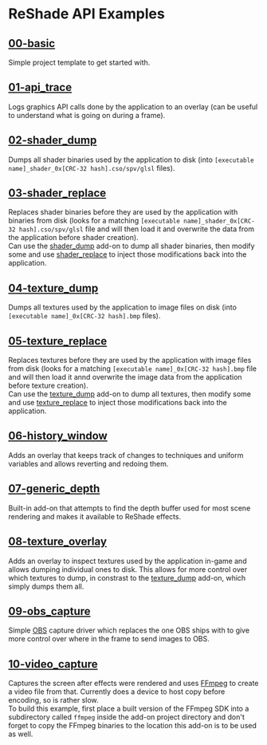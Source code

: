 ReShade API Examples
====================

## [00-basic](/examples/00-basic)

Simple project template to get started with.

## [01-api_trace](/examples/01-api_trace)

Logs graphics API calls done by the application to an overlay (can be useful to understand what is going on during a frame).

## [02-shader_dump](/examples/02-shader_dump)

Dumps all shader binaries used by the application to disk (into `[executable name]_shader_0x[CRC-32 hash].cso/spv/glsl` files).

## [03-shader_replace](/examples/03-shader_replace)

Replaces shader binaries before they are used by the application with binaries from disk (looks for a matching `[executable name]_shader_0x[CRC-32 hash].cso/spv/glsl` file and will then load it and overwrite the data from the application before shader creation).\
Can use the [shader_dump](#02-shader_dump) add-on to dump all shader binaries, then modify some and use [shader_replace](#03-shader_replace) to inject those modifications back into the application.

## [04-texture_dump](/examples/04-texture_dump)

Dumps all textures used by the application to image files on disk (into `[executable name]_0x[CRC-32 hash].bmp` files).

## [05-texture_replace](/examples/05-texture_replace)

Replaces textures before they are used by the application with image files from disk (looks for a matching `[executable name]_0x[CRC-32 hash].bmp` file and will then load it annd overwrite the image data from the application before texture creation).\
Can use the [texture_dump](#04-texture_dump) add-on to dump all textures, then modify some and use [texture_replace](#05-texture_replace) to inject those modifications back into the application.

## [06-history_window](/examples/06-history_window)

Adds an overlay that keeps track of changes to techniques and uniform variables and allows reverting and redoing them.

## [07-generic_depth](/examples/10-generic_depth)

Built-in add-on that attempts to find the depth buffer used for most scene rendering and makes it available to ReShade effects.

## [08-texture_overlay](/examples/07-texture_overlay)

Adds an overlay to inspect textures used by the application in-game and allows dumping individual ones to disk. This allows for more control over which textures to dump, in constrast to the [texture_dump](#04-texture_dump) add-on, which simply dumps them all.

## [09-obs_capture](/examples/09-obs_capture)

Simple [OBS](https://obsproject.com/) capture driver which replaces the one OBS ships with to give more control over where in the frame to send images to OBS.

## [10-video_capture](/examples/10-video_capture)

Captures the screen after effects were rendered and uses [FFmpeg](https://ffmpeg.org/) to create a video file from that. Currently does a device to host copy before encoding, so is rather slow.\
To build this example, first place a built version of the FFmpeg SDK into a subdirectory called `ffmpeg` inside the add-on project directory and don't forget to copy the FFmpeg binaries to the location this add-on is to be used as well.
